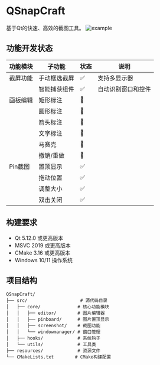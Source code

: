 # QSnapCraft
基于Qt的快速、高效的截图工具。
![example](./ReadMe_res/example.gif)

## 功能开发状态

| 功能模块 | 子功能 | 状态 | 说明 |
|---------|--------|------|------|
| 截屏功能 | 手动框选截屏 | ✅ | 支持多显示器 |
|         | 智能捕获组件 | ✅ | 自动识别窗口和控件 |
| 画板编辑 | 矩形标注 | 🚧 | |
|         | 圆形标注 | 🚧 | |
|         | 箭头标注 | 🚧 | |
|         | 文字标注 | 🚧 | |
|         | 马赛克 | 🚧 | |
|         | 撤销/重做 | 🚧 | |
| Pin截图 | 置顶显示 | ✅ | |
|         | 拖动位置 | ✅ | |
|         | 调整大小 | ✅ | |
|         | 双击关闭 | ✅ | |

## 构建要求

- Qt 5.12.0 或更高版本
- MSVC 2019 或更高版本
- CMake 3.16 或更高版本
- Windows 10/11 操作系统

## 项目结构

```
QSnapCraft/
├── src/                    # 源代码目录
│   ├── core/              # 核心功能模块
│   │   ├── editor/        # 图片编辑器
│   │   ├── pinboard/      # 图片置顶显示
│   │   ├── screenshot/    # 截图功能
│   │   └── windowmanager/ # 窗口管理
│   ├── hooks/             # 系统钩子
│   └── utils/             # 工具类
├── resources/             # 资源文件
└── CMakeLists.txt        # CMake构建配置
